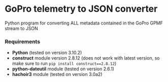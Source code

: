 # GoPro telemetry to JSON converter
Python program for converting ALL metadata contained in the GoPro GPMF stream to JSON

### Requirements
-   **Python** (tested on version 3.10.2)
-   **construct** module version 2.8.12 (does not work with latest version, so make sure to run `pip install construct==2.8.12`)
-   **python-dateutil** module (tested on version 2.6.1)
-   **hachoir3** module (tested on version 3.0a2)
